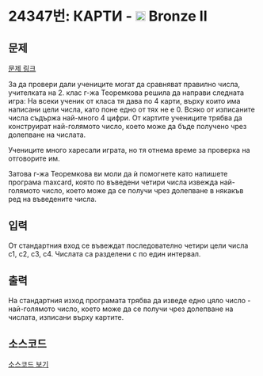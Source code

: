 # 24347번: КАРТИ - <img src="https://static.solved.ac/tier_small/4.svg" style="height:20px" /> Bronze II

<!-- performance -->

<!-- 문제 제출 후 깃허브에 푸시를 했을 때 제출한 코드의 성능이 입력될 공간입니다.-->

<!-- end -->

## 문제

[문제 링크](https://boj.kr/24347)


<p>За да провери дали учениците могат да сравняват правилно числа, учителката на 2. клас г-жа Теоремкова решила да направи следната игра: На всеки ученик от класа тя дава по 4 карти, върху които има написани цели числа, като поне едно от тях не е 0. Всяко от изписаните числа съдържа най-много 4 цифри. От картите учениците трябва да конструират най-голямото число, което може да бъде получено чрез долепване на числата.</p>

<p>Учениците много харесали играта, но тя отнема време за проверка на отговорите им.</p>

<p>Затова г-жа Теоремкова ви моли да ѝ помогнете като напишете програма maxcard, която по въведени четири числа извежда най-голямото число, което може да се получи чрез долепване в някакъв ред на въведените числа.</p>



## 입력


<p>От стандартния вход се въвеждат последователно четири цели числа c1, c2, c3, c4. Числата са разделени с по един интервал.</p>



## 출력


<p>На стандартния изход програмата трябва да изведе едно цяло число - най-голямото число, което може да се получи чрез долепване на числата, изписани върху картите.</p>



## 소스코드

[소스코드 보기](КАРТИ.py)